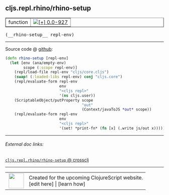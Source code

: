 ## cljs.repl.rhino/rhino-setup



 <table border="1">
<tr>
<td>function</td>
<td><a href="https://github.com/cljsinfo/cljs-api-docs/tree/0.0-927"><img valign="middle" alt="[+] 0.0-927" title="Added in 0.0-927" src="https://img.shields.io/badge/+-0.0--927-lightgrey.svg"></a> </td>
</tr>
</table>


 <samp>
(__rhino-setup__ repl-env)<br>
</samp>

---







Source code @ [github](https://github.com/clojure/clojurescript/blob/r2060/src/clj/cljs/repl/rhino.clj#L94-L109):

```clj
(defn rhino-setup [repl-env]
  (let [env (ana/empty-env)
        scope (:scope repl-env)]
    (repl/load-file repl-env "cljs/core.cljs")
    (swap! (:loaded-libs repl-env) conj "cljs.core")
    (repl/evaluate-form repl-env
                        env
                        "<cljs repl>"
                        '(ns cljs.user))
    (ScriptableObject/putProperty scope
                                  "out"
                                  (Context/javaToJS *out* scope))
    (repl/evaluate-form repl-env
                        env
                        "<cljs repl>"
                        '(set! *print-fn* (fn [x] (.write js/out x))))))
```

<!--
Repo - tag - source tree - lines:

 <pre>
clojurescript @ r2060
└── src
    └── clj
        └── cljs
            └── repl
                └── <ins>[rhino.clj:94-109](https://github.com/clojure/clojurescript/blob/r2060/src/clj/cljs/repl/rhino.clj#L94-L109)</ins>
</pre>

-->

---



###### External doc links:

[`cljs.repl.rhino/rhino-setup` @ crossclj](http://crossclj.info/fun/cljs.repl.rhino/rhino-setup.html)<br>

---

 <table>
<tr><td>
<img valign="middle" align="right" width="48px" src="http://i.imgur.com/Hi20huC.png">
</td><td>
Created for the upcoming ClojureScript website.<br>
[edit here] | [learn how]
</td></tr></table>

[edit here]:https://github.com/cljsinfo/cljs-api-docs/blob/master/cljsdoc/cljs.repl.rhino/rhino-setup.cljsdoc
[learn how]:https://github.com/cljsinfo/cljs-api-docs/wiki/cljsdoc-files

<!--

This information was too distracting to show to readers, but I'll leave it
commented here since it is helpful to:

- pretty-print the data used to generate this document
- and show how to retrieve that data



The API data for this symbol:

```clj
{:ns "cljs.repl.rhino",
 :name "rhino-setup",
 :type "function",
 :signature ["[repl-env]"],
 :source {:code "(defn rhino-setup [repl-env]\n  (let [env (ana/empty-env)\n        scope (:scope repl-env)]\n    (repl/load-file repl-env \"cljs/core.cljs\")\n    (swap! (:loaded-libs repl-env) conj \"cljs.core\")\n    (repl/evaluate-form repl-env\n                        env\n                        \"<cljs repl>\"\n                        '(ns cljs.user))\n    (ScriptableObject/putProperty scope\n                                  \"out\"\n                                  (Context/javaToJS *out* scope))\n    (repl/evaluate-form repl-env\n                        env\n                        \"<cljs repl>\"\n                        '(set! *print-fn* (fn [x] (.write js/out x))))))",
          :title "Source code",
          :repo "clojurescript",
          :tag "r2060",
          :filename "src/clj/cljs/repl/rhino.clj",
          :lines [94 109]},
 :full-name "cljs.repl.rhino/rhino-setup",
 :full-name-encode "cljs.repl.rhino/rhino-setup",
 :history [["+" "0.0-927"]]}

```

Retrieve the API data for this symbol:

```clj
;; from Clojure REPL
(require '[clojure.edn :as edn])
(-> (slurp "https://raw.githubusercontent.com/cljsinfo/cljs-api-docs/catalog/cljs-api.edn")
    (edn/read-string)
    (get-in [:symbols "cljs.repl.rhino/rhino-setup"]))
```

-->
